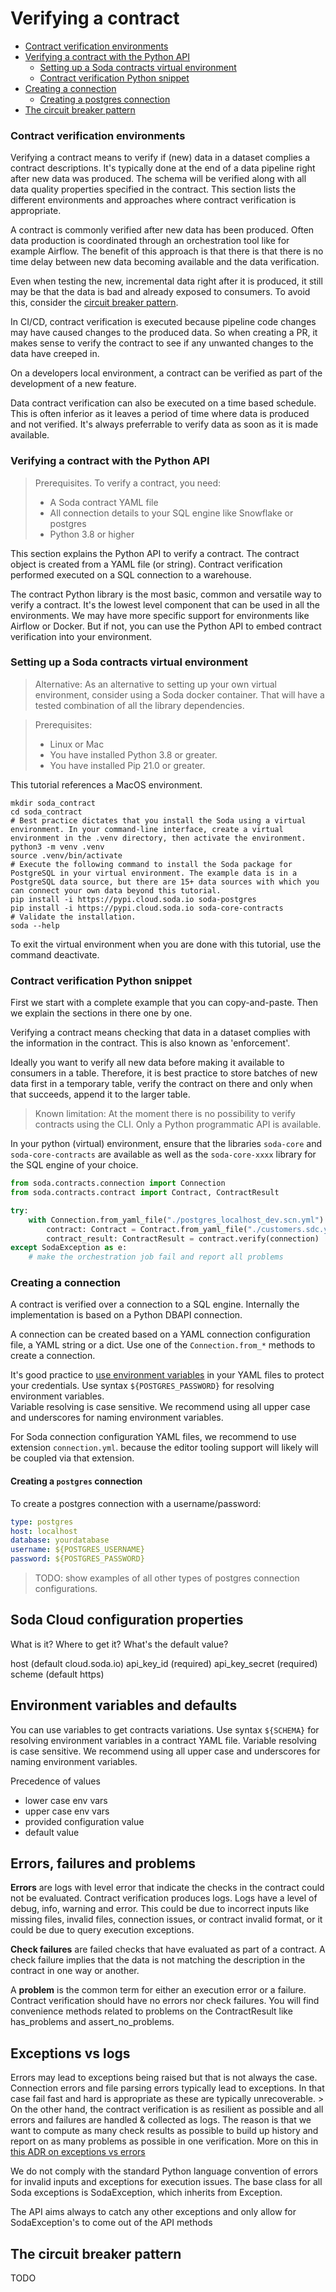 # Verifying a contract

* [Contract verification environments](#contract-verification-environments)
* [Verifying a contract with the Python API](#verifying-a-contract-with-the-python-api)
  * [Setting up a Soda contracts virtual environment](#setting-up-a-soda-contracts-virtual-environment)
  * [Contract verification Python snippet](#contract-verification-python-snippet)
* [Creating a connection](#creating-a-connection)
  * [Creating a postgres connection](#creating-a-postgres-connection)
* [The circuit breaker pattern](#the-circuit-breaker-pattern)


### Contract verification environments

Verifying a contract means to verify if (new) data in a dataset complies a contract descriptions.
It's typically done at the end of a data pipeline right after new data was produced.  The schema will 
be verified along with all data quality properties specified in the contract. This section lists the 
different environments and approaches where contract verification is appropriate.

A contract is commonly verified after new data has been produced. Often data production is coordinated 
through an orchestration tool like for example Airflow. The benefit of this approach is that there is that 
there is no time delay between new data becoming available and the data verification.

Even when testing the new, incremental data right after it is produced, it still may be that the 
data is bad and already exposed to consumers.  To avoid this, consider the 
[circuit breaker pattern](#the-circuit-breaker-pattern). 

In CI/CD, contract verification is executed because pipeline code changes may have caused changes to the 
produced data.  So when creating a PR, it makes sense to verify the contract to see if any unwanted changes 
to the data have creeped in.

On a developers local environment, a contract can be verified as part of the development of a new 
feature.

Data contract verification can also be executed on a time based schedule.  This is often inferior as 
it leaves a period of time where data is produced and not verified.  It's always preferrable to verify 
data as soon as it is made available.

### Verifying a contract with the Python API

> Prerequisites.  To verify a contract, you need:
> * A Soda contract YAML file
> * All connection details to your SQL engine like Snowflake or postgres
> * Python 3.8 or higher

This section explains the Python API to verify a contract.  The contract object is created from 
a YAML file (or string). Contract verification performed executed on a SQL connection to a 
warehouse.

The contract Python library is the most basic, common and versatile way to verify a contract. 
It's the lowest level component that can be used in all the environments.  We may have more specific 
support for environments like Airflow or Docker.  But if not, you can use the Python API to 
embed contract verification into your environment.

### Setting up a Soda contracts virtual environment

> Alternative: As an alternative to setting up your own virtual environment, consider using
> a Soda docker container.  That will have a tested combination of all the library dependencies.

> Prerequisites:
> * Linux or Mac
> * You have installed Python 3.8 or greater.
> * You have installed Pip 21.0 or greater.

This tutorial references a MacOS environment.

```shell
mkdir soda_contract
cd soda_contract
# Best practice dictates that you install the Soda using a virtual environment. In your command-line interface, create a virtual environment in the .venv directory, then activate the environment.
python3 -m venv .venv
source .venv/bin/activate
# Execute the following command to install the Soda package for PostgreSQL in your virtual environment. The example data is in a PostgreSQL data source, but there are 15+ data sources with which you can connect your own data beyond this tutorial.
pip install -i https://pypi.cloud.soda.io soda-postgres
pip install -i https://pypi.cloud.soda.io soda-core-contracts
# Validate the installation.
soda --help
```

To exit the virtual environment when you are done with this tutorial, use the command deactivate.

### Contract verification Python snippet

First we start with a complete example that you can copy-and-paste.  Then we explain the sections in there one by one.

Verifying a contract means checking that data in a dataset complies with the information in the contract. This is
also known as 'enforcement'.

Ideally you want to verify all new data before making it available to consumers in a table.  Therefore, it is best
practice to store batches of new data first in a temporary table, verify the contract on there and only when that
succeeds, append it to the larger table.

> Known limitation: At the moment there is no possibility to verify contracts using the CLI. Only a
> Python programmatic API is available.

In your python (virtual) environment, ensure that the libraries `soda-core` and `soda-core-contracts` are available
as well as the `soda-core-xxxx` library for the SQL engine of your choice.

```python
from soda.contracts.connection import Connection
from soda.contracts.contract import Contract, ContractResult

try:
    with Connection.from_yaml_file("./postgres_localhost_dev.scn.yml") as connection:
        contract: Contract = Contract.from_yaml_file("./customers.sdc.yml")
        contract_result: ContractResult = contract.verify(connection)
except SodaException as e:
    # make the orchestration job fail and report all problems
```

### Creating a connection

A contract is verified over a connection to a SQL engine. Internally the implementation is based on
a Python DBAPI connection.

A connection can be created based on a YAML connection configuration file, a YAML string or a dict.
Use one of the `Connection.from_*` methods to create a connection.

It's good practice to [use environment variables](#environment-variables-and-defaults) in your YAML 
files to protect your credentials. Use syntax `${POSTGRES_PASSWORD}` for resolving environment variables.  
Variable resolving is case sensitive. We recommend using all upper case and underscores for naming 
environment variables.

For Soda connection configuration YAML files, we recommend to use extension `connection.yml`. because
the editor tooling support will likely will be coupled via that extension.

#### Creating a `postgres` connection

To create a postgres connection with a username/password:
```yaml
type: postgres
host: localhost
database: yourdatabase
username: ${POSTGRES_USERNAME}
password: ${POSTGRES_PASSWORD}
```

> TODO: show examples of all other types of postgres connection configurations.

## Soda Cloud configuration properties

What is it?  Where to get it?  What's the default value?

host (default cloud.soda.io)
api_key_id (required)
api_key_secret (required)
scheme (default https)

## Environment variables and defaults

You can use variables to get contracts variations. Use syntax `${SCHEMA}` for resolving environment variables in a contract YAML file.
Variable resolving is case sensitive. We recommend using all upper case and underscores for naming environment variables.

Precedence of values
* lower case env vars
* upper case env vars
* provided configuration value
* default value

## Errors, failures and problems

**Errors** are logs with level error that indicate the checks in the contract could not be evaluated. Contract verification
produces logs. Logs have a level of debug, info, warning and error. This could be due to incorrect inputs like missing files,
invalid files, connection issues, or contract invalid format, or it could be due to query execution exceptions.

**Check failures** are failed checks that have evaluated as part of a contract. A check failure implies that the data is
not matching the description in the contract in one way or another.

A **problem** is the common term for either an execution error or a failure.  Contract verification should have no errors nor
check failures. You will find convenience methods related to problems on the ContractResult like has_problems and
assert_no_problems.

## Exceptions vs logs

Errors may lead to exceptions being raised but that is not always the
case. Connection errors and file parsing errors typically lead to exceptions. In that case fail fast and hard is appropriate as
these are typically unrecoverable. > On the other hand, the contract verification is as resilient as possible and all errors and
failures are handled & collected as logs. The reason is that we want to compute as many check results as possible to build up
history and report on as many problems as possible in one verification.  More on this in
[this ADR on exceptions vs errors](../adr/03_exceptions_vs_error_logs)

We do not comply with the standard Python language convention of errors for invalid inputs and exceptions
for execution issues. The base class for all Soda exceptions is SodaException, which inherits from Exception.

The API aims always to catch any other exceptions and only allow for SodaException's to come out of the
API methods

## The circuit breaker pattern

TODO

